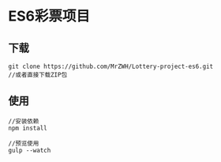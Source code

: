 # ES6彩票项目  
## 下载
```
git clone https://github.com/MrZWH/Lottery-project-es6.git
//或者直接下载ZIP包
```  
## 使用
```
//安装依赖
npm install

//预览使用
gulp --watch
```
